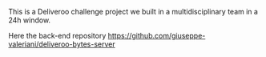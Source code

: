 This is a Deliveroo challenge project we built in a multidisciplinary team in a 24h window.

Here the back-end repository
https://github.com/giuseppe-valeriani/deliveroo-bytes-server
